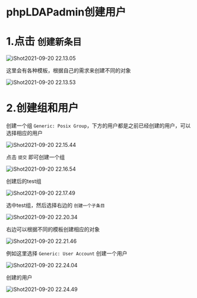 # phpLDAPadmin创建用户



# 1.点击 `创建新条目`

![iShot2021-09-20 22.13.05](https://gitea.pptfz.cn/pptfz/picgo-images/raw/branch/master/img/iShot2021-09-20%2022.13.05.png)



这里会有各种模板，根据自己的需求来创建不同的对象

![iShot2021-09-20 22.13.53](https://gitea.pptfz.cn/pptfz/picgo-images/raw/branch/master/img/iShot2021-09-20%2022.13.53.png)



# 2.创建组和用户

创建一个组 `Generic: Posix Group`，下方的用户都是之前已经创建的用户，可以选择相应的用户

![iShot2021-09-20 22.15.44](https://gitea.pptfz.cn/pptfz/picgo-images/raw/branch/master/img/iShot2021-09-20%2022.15.44.png)



点击 `提交` 即可创建一个组

![iShot2021-09-20 22.16.54](https://gitea.pptfz.cn/pptfz/picgo-images/raw/branch/master/img/iShot2021-09-20%2022.16.54.png)



创建后的test组

![iShot2021-09-20 22.17.49](https://gitea.pptfz.cn/pptfz/picgo-images/raw/branch/master/img/iShot2021-09-20%2022.17.49.png)



选中test组，然后选择右边的 `创建一个子条目`

![iShot2021-09-20 22.20.34](https://gitea.pptfz.cn/pptfz/picgo-images/raw/branch/master/img/iShot2021-09-20%2022.20.34.png)



右边可以根据不同的模板创建相应的对象

![iShot2021-09-20 22.21.46](https://gitea.pptfz.cn/pptfz/picgo-images/raw/branch/master/img/iShot2021-09-20%2022.21.46.png)



例如这里选择 `Generic: User Account` 创建一个用户

![iShot2021-09-20 22.24.04](https://gitea.pptfz.cn/pptfz/picgo-images/raw/branch/master/img/iShot2021-09-20%2022.24.04.png)



创建的用户

![iShot2021-09-20 22.24.49](https://gitea.pptfz.cn/pptfz/picgo-images/raw/branch/master/img/iShot2021-09-20%2022.24.49.png)
